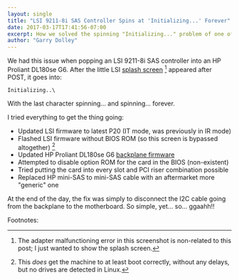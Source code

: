 ```yaml
---
layout: single
title: "LSI 9211-8i SAS Controller Spins at 'Initializing...' Forever"
date: 2017-03-17T17:41:56-07:00
excerpt: How we solved the spinning "Initializing..." problem of one of our LSI controllers
author: "Garry Dolley"
---
```


We had this issue when popping an LSI 9211-8i SAS controller into an HP
Proliant DL180se G6.  After the little LSI [splash
screen](https://www.instagram.com/p/BRPCnHBhodG/) [^1] appeared after
POST, it goes into:

```
Initializing..\
```

With the last character spinning... and spinning... forever.

I tried everything to get the thing going:

  * Updated LSI firmware to latest P20 (IT mode, was previously in IR mode)
  * Flashed LSI firmware without BIOS ROM (so this screen is bypassed altogether) [^2]
  * Updated HP Proliant DL180se G6 [backplane firmware](https://www.instagram.com/p/BRZVWRlBvM1/)
  * Attempted to disable option ROM for the card in the BIOS (non-existent)
  * Tried putting the card into every slot and PCI riser combination
    possible
  * Replaced HP mini-SAS to mini-SAS cable with an aftermarket more "generic" one

At the end of the day, the fix was simply to disconnect the I2C cable
going from the backplane to the motherboard.  So simple, yet... so...
ggaahh!!

Footnotes:

[^1]: The adapter malfunctioning error in this screenshot is non-related to this post; I just wanted to show the splash screen.
[^2]: This *does* get the machine to at least boot correctly, without any delays, but no drives are detected in Linux.
